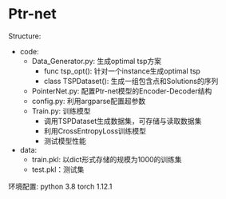 # Ptr-net

Structure:
- code:
  - Data_Generator.py: 生成optimal tsp方案
    - func tsp_opt(): 针对一个instance生成optimal tsp
    - class TSPDataset(): 生成一组包含点和Solutions的序列
  - PointerNet.py: 配置Ptr-net模型的Encoder-Decoder结构
  - config.py: 利用argparse配置超参数
  - Train.py: 训练模型
    - 调用TSPDataset生成数据集，可存储与读取数据集
    - 利用CrossEntropyLoss训练模型
    - 测试模型性能
- data:
  - train.pkl: 以dict形式存储的规模为1000的训练集
  - test.pkl：测试集
 
环境配置:
python 3.8
torch 1.12.1
